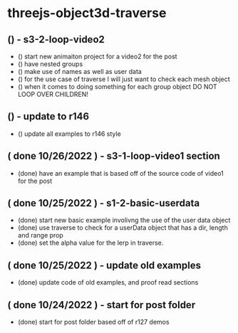# threejs-object3d-traverse

## () - s3-2-loop-video2
* () start new animaiton project for a video2 for the post
* () have nested groups
* () make use of names as well as user data
* () for the use case of traverse I will just want to check each mesh object 
* () when it comes to doing something for each group object DO NOT LOOP OVER CHILDREN!

## () - update to r146
* () update all examples to r146 style

## ( done 10/26/2022 ) - s3-1-loop-video1 section
* (done) have an example that is based off of the source code of video1 for the post

## ( done 10/25/2022 ) - s1-2-basic-userdata
* (done) start new basic example involivng the use of the user data object
* (done) use traverse to check for a userData object that has a dir, length and range prop
* (done) set the alpha value for the lerp in traverse.

## ( done 10/25/2022 ) - update old examples
* (done) update code of old examples, and proof read sections

## ( done 10/24/2022 ) - start for post folder
* (done) start for post folder based off of r127 demos